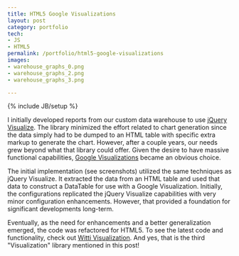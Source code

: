 ```yaml
---
title: HTML5 Google Visualizations
layout: post
category: portfolio
tech:
- JS
- HTML5
permalink: /portfolio/html5-google-visualizations
images:
- warehouse_graphs_0.png
- warehouse_graphs_2.png
- warehouse_graphs_3.png

---
```

{% include JB/setup %}
<div id="node-171" class="node node-portfolio node-promoted">
  <div class="content clearfix">
    <div class="field field-name-body field-type-text-with-summary field-label-hidden"><div class="field-items"><div class="field-item even"><p>I initially developed reports from our custom data warehouse to use <a href="http://filamentgroup.com/lab/update_to_jquery_visualize_accessible_charts_with_html5_from_designing_with/">jQuery Visualize</a>. The library minimized the effort related to chart generation since the data simply had to be dumped to an HTML table with specific extra markup to generate the chart. However, after a couple years, our needs grew beyond what that library could offer. Given the desire to have massive functional capabilities, <a href="https://developers.google.com/chart/interactive/docs/reference">Google Visualizations</a> became an obvious choice.</p>
<!--break-->
<p>The initial implementation (see screenshots) utilized the same techniques as jQuery Visualize. It extracted the data from an HTML table and used that data to construct a DataTable for use with a Google Visualization. Initially, the configurations replicated the jQuery Visualize capabilities with very minor configuration enhancements. However, that provided a foundation for significant developments long-term.</p>
<p>Eventually, as the need for enhancements and a better generalization emerged, the code was refactored for HTML5. To see the latest code and functionality, check out <a href="/project/witti-visualization">Witti Visualization</a>. And yes, that is the third "Visualization" library mentioned in this post!</p>
</div></div></div>  </div>
</div>
